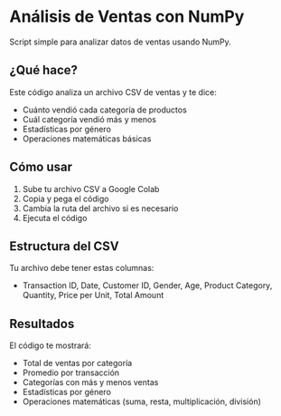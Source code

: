 # Análisis de Ventas con NumPy

Script simple para analizar datos de ventas usando NumPy.

## ¿Qué hace?

Este código analiza un archivo CSV de ventas y te dice:
- Cuánto vendió cada categoría de productos
- Cuál categoría vendió más y menos
- Estadísticas por género
- Operaciones matemáticas básicas

## Cómo usar

1. Sube tu archivo CSV a Google Colab
2. Copia y pega el código
3. Cambia la ruta del archivo si es necesario
4. Ejecuta el código

## Estructura del CSV

Tu archivo debe tener estas columnas:
- Transaction ID, Date, Customer ID, Gender, Age, Product Category, Quantity, Price per Unit, Total Amount

## Resultados

El código te mostrará:
- Total de ventas por categoría
- Promedio por transacción
- Categorías con más y menos ventas
- Estadísticas por género
- Operaciones matemáticas (suma, resta, multiplicación, división)



